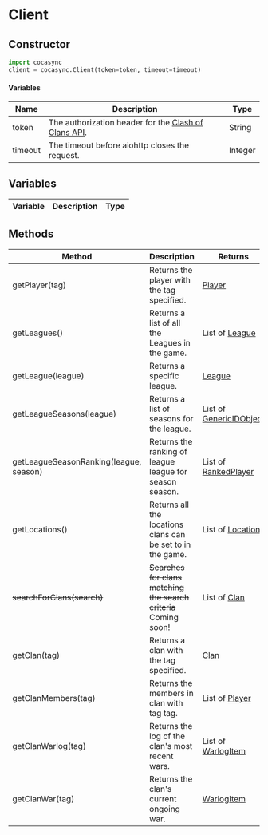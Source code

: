 # Client

## Constructor
```py
import cocasync
client = cocasync.Client(token=token, timeout=timeout)
```
#### Variables
| Name | Description | Type |
|------|-------------|------|
| token | The authorization header for the [Clash of Clans API](https://developer.clashofclans.com/). | String |
| timeout | The timeout before aiohttp closes the request. | Integer |

## Variables
| Variable | Description | Type |
|----------|-------------|------|

## Methods
| Method | Description | Returns |
|--------|-------------|---------|
| getPlayer(tag) | Returns the player with the tag specified. | [Player](https://github.com/cree-py/cocasync/blob/master/documentation/PLAYER.md) |
| getLeagues() | Returns a list of all the Leagues in the game. | List of [League](https://github.com/cree-py/cocasync/blob/master/documentation/LEAGUE.md) |
| getLeague(league) | Returns a specific league. | [League](https://github.com/cree-py/cocasync/blob/master/documentation/LEAGUE.md) |
| getLeagueSeasons(league) | Returns a list of seasons for the league. | List of [GenericIDObject](https://github.com/cree-py/cocasync/blob/master/documentation/GENERICIDOBJECT.md) |
| getLeagueSeasonRanking(league, season) | Returns the ranking of league league for season season. | List of [RankedPlayer](https://github.com/cree-py/cocasync/blob/master/documentation/RANKEDPLAYER.md) |
| getLocations() | Returns all the locations clans can be set to in the game. | List of [Location](https://github.com/cree-py/cocasync/blob/master/documentation/LOCATION.md) |
| ~~searchForClans(search)~~ | ~~Searches for clans matching the search criteria~~ Coming soon! | List of [Clan](https://github.com/cree-py/cocasync/blob/master/documentation/CLAN.md) |
| getClan(tag) | Returns a clan with the tag specified. | [Clan](https://github.com/cree-py/cocasync/blob/master/documentation/CLAN.md) |
| getClanMembers(tag) | Returns the members in clan with tag tag. | List of [Player](https://github.com/cree-py/cocasync/blob/master/documentation/PLAYER.md) |
| getClanWarlog(tag) | Returns the log of the clan's most recent wars. | List of [WarlogItem](https://github.com/cree-py/cocasync/blob/master/documentation/WARLOGITEM.md) |
| getClanWar(tag) | Returns the clan's current ongoing war. | [WarlogItem](https://github.com/cree-py/cocasync/blob/master/documentation/WARLOGITEM.md) |